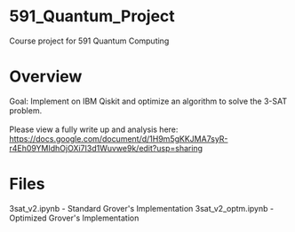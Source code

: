 # 591_Quantum_Project
Course project for 591 Quantum Computing

# Overview
Goal: Implement on IBM Qiskit and optimize an algorithm to solve the 3-SAT problem. <br><br>
Please view a fully write up and analysis here: https://docs.google.com/document/d/1H9m5gKKJMA7syR-r4Eh09YMIdhOjOXi7I3d1Wuvwe9k/edit?usp=sharing

# Files
3sat_v2.ipynb - Standard Grover's Implementation
3sat_v2_optm.ipynb - Optimized Grover's Implementation
